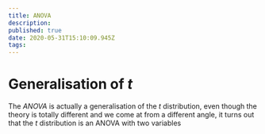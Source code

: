 ```yaml
---
title: ANOVA
description: 
published: true
date: 2020-05-31T15:10:09.945Z
tags: 
---
```


# Generalisation of $t$
The *ANOVA* is actually a generalisation of the $t$ distribution, even though the theory is totally different and we come at from a different angle, it turns out that the $t$ distribution is an ANOVA with two variables
